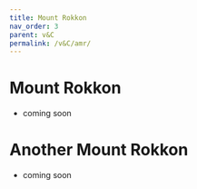 ```yaml
---
title: Mount Rokkon
nav_order: 3
parent: v&C
permalink: /v&C/amr/
---
```

# Mount Rokkon
- coming soon

# Another Mount Rokkon
- coming soon
